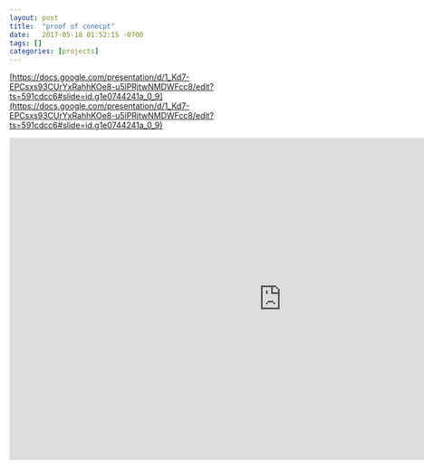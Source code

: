 ```yaml
---
layout: post
title:  "proof of conecpt"
date:   2017-05-18 01:52:15 -0700
tags: []
categories: [projects]
---
```


[https://docs.google.com/presentation/d/1_Kd7-EPCsxs93CUrYxRahhKOe8-u5lPRjtwNMDWFcc8/edit?ts=591cdcc6#slide=id.g1e0744241a_0_9](https://docs.google.com/presentation/d/1_Kd7-EPCsxs93CUrYxRahhKOe8-u5lPRjtwNMDWFcc8/edit?ts=591cdcc6#slide=id.g1e0744241a_0_9)

<iframe src="https://docs.google.com/presentation/d/1_Kd7-EPCsxs93CUrYxRahhKOe8-u5lPRjtwNMDWFcc8/embed?start=false&loop=false&delayms=3000" frameborder="0" width="960" height="569" allowfullscreen="true" mozallowfullscreen="true" webkitallowfullscreen="true"></iframe>
